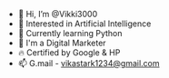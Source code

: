 - 👋 Hi, I’m @Vikki3000
- 👀 Interested in Artificial Intelligence
- 🌱 Currently learning Python 
- 💝 I'm a Digital Marketer 
- 🔥 Certified by Google & HP 
- 📫 G.mail - vikastark1234@gmail.com

<!---
Vikki3000/Vikki3000 is a ✨ special ✨ repository because its `ABOUT.md` (this file) appears on your GitHub profile.
You can click the Preview link to take a look at your changes.
--->

